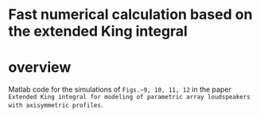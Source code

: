 Fast numerical calculation based on the extended King integral
==

# overview

Matlab code for the simulations of `Figs.~9, 10, 11, 12` in the paper `Extended King integral for modeling of parametric array loudspeakers with axisymmetric profiles`.
